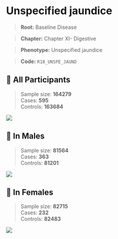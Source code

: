 # Unspecified jaundice

> **Root:** Baseline Disease  

> **Chapter:** Chapter XI- Digestive  

> **Phenotype:** Unspecified jaundice  

> **Code:** `R18_UNSPE_JAUND`

## 🧪 All Participants  
> Sample size: **164279**  
> Cases: **595**  
> Controls: **163684**
<img src="/Disease/Figures/ALL/Incidence/R18_UNSPE_JAUND.png"/>
<CsvTable src="/public/Disease/Data/ALL/Incidence/COX_R18_UNSPE_JAUND.csv" label="🔍 View full results" />

## 👨 In Males  
> Sample size: **81564**  
> Cases: **363**  
> Controls: **81201**
<img src="/Disease/Figures/Male/Incidence/R18_UNSPE_JAUND.png"/>
<CsvTable src="/public/Disease/Data/Male/Incidence/COX_R18_UNSPE_JAUND.csv" label="🔍 View full results" />

## 👩 In Females  
> Sample size: **82715**  
> Cases: **232**  
> Controls: **82483**
<img src="/Disease/Figures/Female/Incidence/R18_UNSPE_JAUND.png"/>
<CsvTable src="/public/Disease/Data/Female/Incidence/COX_R18_UNSPE_JAUND.csv" label="🔍 View full results" />
